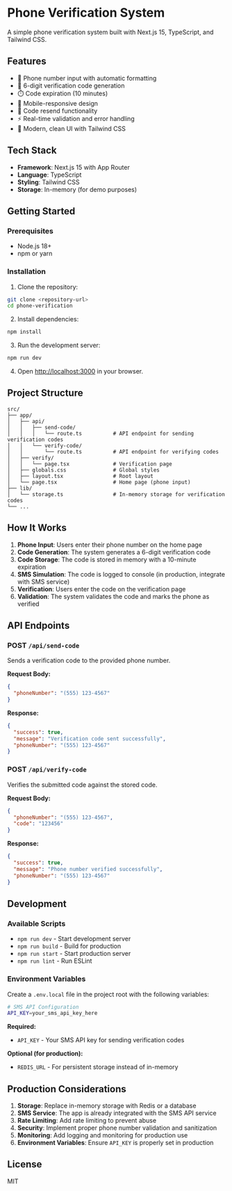 # Phone Verification System

A simple phone verification system built with Next.js 15, TypeScript, and Tailwind CSS.

## Features

- 📱 Phone number input with automatic formatting
- 🔐 6-digit verification code generation
- ⏱️ Code expiration (10 minutes)
- 📱 Mobile-responsive design
- 🔄 Code resend functionality
- ⚡ Real-time validation and error handling
- 🎨 Modern, clean UI with Tailwind CSS

## Tech Stack

- **Framework**: Next.js 15 with App Router
- **Language**: TypeScript
- **Styling**: Tailwind CSS
- **Storage**: In-memory (for demo purposes)

## Getting Started

### Prerequisites

- Node.js 18+
- npm or yarn

### Installation

1. Clone the repository:
```bash
git clone <repository-url>
cd phone-verification
```

2. Install dependencies:
```bash
npm install
```

3. Run the development server:
```bash
npm run dev
```

4. Open [http://localhost:3000](http://localhost:3000) in your browser.

## Project Structure

```
src/
├── app/
│   ├── api/
│   │   ├── send-code/
│   │   │   └── route.ts          # API endpoint for sending verification codes
│   │   └── verify-code/
│   │       └── route.ts          # API endpoint for verifying codes
│   ├── verify/
│   │   └── page.tsx              # Verification page
│   ├── globals.css               # Global styles
│   ├── layout.tsx                # Root layout
│   └── page.tsx                  # Home page (phone input)
├── lib/
│   └── storage.ts                # In-memory storage for verification codes
└── ...
```

## How It Works

1. **Phone Input**: Users enter their phone number on the home page
2. **Code Generation**: The system generates a 6-digit verification code
3. **Code Storage**: The code is stored in memory with a 10-minute expiration
4. **SMS Simulation**: The code is logged to console (in production, integrate with SMS service)
5. **Verification**: Users enter the code on the verification page
6. **Validation**: The system validates the code and marks the phone as verified

## API Endpoints

### POST `/api/send-code`
Sends a verification code to the provided phone number.

**Request Body:**
```json
{
  "phoneNumber": "(555) 123-4567"
}
```

**Response:**
```json
{
  "success": true,
  "message": "Verification code sent successfully",
  "phoneNumber": "(555) 123-4567"
}
```

### POST `/api/verify-code`
Verifies the submitted code against the stored code.

**Request Body:**
```json
{
  "phoneNumber": "(555) 123-4567",
  "code": "123456"
}
```

**Response:**
```json
{
  "success": true,
  "message": "Phone number verified successfully",
  "phoneNumber": "(555) 123-4567"
}
```

## Development

### Available Scripts

- `npm run dev` - Start development server
- `npm run build` - Build for production
- `npm run start` - Start production server
- `npm run lint` - Run ESLint

### Environment Variables

Create a `.env.local` file in the project root with the following variables:

```bash
# SMS API Configuration
API_KEY=your_sms_api_key_here
```

**Required:**
- `API_KEY` - Your SMS API key for sending verification codes

**Optional (for production):**
- `REDIS_URL` - For persistent storage instead of in-memory

## Production Considerations

1. **Storage**: Replace in-memory storage with Redis or a database
2. **SMS Service**: The app is already integrated with the SMS API service
3. **Rate Limiting**: Add rate limiting to prevent abuse
4. **Security**: Implement proper phone number validation and sanitization
5. **Monitoring**: Add logging and monitoring for production use
6. **Environment Variables**: Ensure `API_KEY` is properly set in production

## License

MIT
